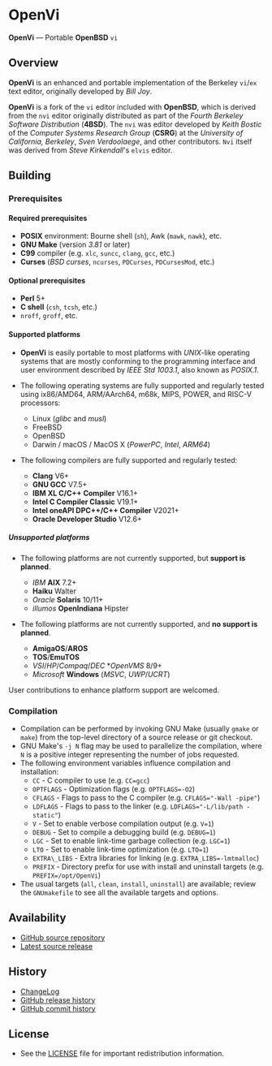 # OpenVi

**OpenVi** — Portable **OpenBSD** `vi`

## Overview

**OpenVi** is an enhanced and portable implementation of the Berkeley
`vi`/`ex` text editor, originally developed by *Bill Joy*.

**OpenVi** is a fork of the `vi` editor included with **OpenBSD**,
which is derived from the `nvi` editor originally distributed as
part of the *Fourth Berkeley Software Distribution* (**4BSD**). The
`nvi` was editor developed by *Keith Bostic* of the *Computer
Systems Research Group* (**CSRG**) at the *University of
California, Berkeley*, *Sven Verdoolaege*, and other contributors.
`Nvi` itself was derived from *Steve Kirkendall*'s `elvis` editor.

## Building

### Prerequisites

#### Required prerequisites

- **POSIX** environment: Bourne shell (`sh`), Awk (`mawk`, `nawk`), etc.
- **GNU Make** (version *3.81* or later)
- **C99** compiler (e.g. `xlc`, `suncc`, `clang`, `gcc`, etc.)
- **Curses** (*BSD curses*, `ncurses`, `PDCurses`, `PDCursesMod`, etc.)

#### Optional prerequisites

- **Perl** 5+
- **C shell** (`csh`, `tcsh`, etc.)
- `nroff`, `groff`, etc.

#### Supported platforms

- **OpenVi** is easily portable to most platforms with *UNIX*-like operating
  systems that are mostly conforming to the programming interface and user
  environment described by *IEEE Std 1003.1*, also known as *POSIX.1*.

- The following operating systems are fully supported and regularly tested
  using ix86/AMD64, ARM/AArch64, m68k, MIPS, POWER, and RISC-V processors:
  - Linux (*glibc* and *musl*)
  - FreeBSD
  - OpenBSD
  - Darwin / macOS / MacOS X (*PowerPC*, *Intel*, *ARM64*)

- The following compilers are fully supported and regularly tested:
  - **Clang** V6+
  - **GNU GCC** V7.5+
  - **IBM XL C/C++ Compiler** V16.1+
  - **Intel C Compiler Classic** V19.1+
  - **Intel oneAPI DPC++/C++ Compiler** V2021+
  - **Oracle Developer Studio** V12.6+

##### Unsupported platforms

- The following platforms are not currently supported, but **support is planned**.
  - *IBM* **AIX** 7.2+
  - **Haiku** Walter
  - *Oracle* **Solaris** 10/11+
  - *illumos* **OpenIndiana** Hipster

- The following platforms are not currently supported, and **no support is planned**.
  - **AmigaOS**/**AROS**
  - **TOS**/**EmuTOS**
  - *VSI*/*HP*/*Compaq*/*DEC* **OpenVMS* 8/9+
  - *Microsoft* **Windows** (*MSVC*, *UWP*/*UCRT*)

User contributions to enhance platform support are welcomed.

### Compilation

- Compilation can be performed by invoking GNU Make (usually `gmake` or
  `make`) from the top-level directory of a source release or git checkout.
- GNU Make's `-j N` flag may be used to parallelize the compilation, where
  `N` is a positive integer representing the number of jobs requested.
- The following environment variables influence compilation and installation:
  - `CC` - C compiler to use
     (e.g. `CC=gcc`)
  - `OPTFLAGS` - Optimization flags
     (e.g. `OPTFLAGS=-O2`)
  - `CFLAGS` - Flags to pass to the C compiler
     (e.g. `CFLAGS="-Wall -pipe"`)
  - `LDFLAGS` - Flags to pass to the linker
     (e.g. `LDFLAGS="-L/lib/path -static"`)
  - `V` - Set to enable verbose compilation output
     (e.g. `V=1`)
  - `DEBUG` - Set to compile a debugging build
     (e.g. `DEBUG=1`)
  - `LGC` - Set to enable link-time garbage collection
     (e.g. `LGC=1`)
  - `LTO` - Set to enable link-time optimization
     (e.g. `LTO=1`)
  - `EXTRA\_LIBS` - Extra libraries for linking
     (e.g. `EXTRA_LIBS=-lmtmalloc`)
  - `PREFIX` - Directory prefix for use with install and uninstall targets
     (e.g. `PREFIX=/opt/OpenVi`)
- The usual targets (`all`, `clean`, `install`, `uninstall`) are available;
  review the `GNUmakefile` to see all the available targets and options.

## Availability

- [GitHub source repository](https://github.com/johnsonjh/OpenVi)
- [Latest source release](http://github.com/johnsonjh/OpenVi/releases/latest)

## History

- [ChangeLog](/ChangeLog)
- [GitHub release history](http://github.com/johnsonjh/OpenVi/releases/)
- [GitHub commit history](https://github.com/johnsonjh/OpenVi/commits/master)

## License

- See the [LICENSE](/LICENSE) file for important redistribution information.
